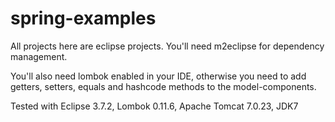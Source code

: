 spring-examples
===============

All projects here are eclipse projects. You'll need m2eclipse for dependency management.

You'll also need lombok enabled in your IDE, otherwise you need to add getters, setters, equals and hashcode methods to the model-components.

Tested with Eclipse 3.7.2, Lombok 0.11.6, Apache Tomcat 7.0.23, JDK7
